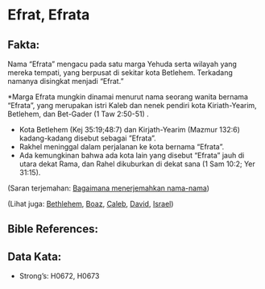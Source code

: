 # Efrat, Efrata

## Fakta:

Nama “Efrata” mengacu pada satu marga Yehuda serta wilayah yang mereka tempati, yang berpusat di sekitar kota Betlehem. Terkadang namanya disingkat menjadi “Efrat.”

*Marga Efrata mungkin dinamai menurut nama seorang wanita bernama “Efrata”, yang merupakan istri Kaleb dan nenek pendiri kota Kiriath-Yearim, Betlehem, dan Bet-Gader (1 Taw 2:50-51) .
* Kota Betlehem (Kej 35:19;48:7) dan Kirjath-Yearim (Mazmur 132:6) kadang-kadang disebut sebagai ”Efrata”.
* Rakhel meninggal dalam perjalanan ke kota bernama “Efrata”.
* Ada kemungkinan bahwa ada kota lain yang disebut “Efrata” jauh di utara dekat Rama, dan Rahel dikuburkan di dekat sana (1 Sam 10:2; Yer 31:15).


(Saran terjemahan: [Bagaimana menerjemahkan nama-nama](rc://en/ta/man/translate/translate-names))

(Lihat juga: [Bethlehem](../names/bethlehem.md), [Boaz](../names/boaz.md), [Caleb](../names/caleb.md), [David](../names/david.md), [Israel](../kt/israel.md))

## Bible References:

## Data Kata:

* Strong’s: H0672, H0673
